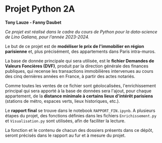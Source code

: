 # **Projet Python 2A**

**Tony Lauze - Fanny Daubet**

*Ce projet est réalisé dans le cadre du cours de Python pour la data-science de Lino Galiana, pour l'année 2023-2024.*

Le but de ce projet est de **modéliser le prix de l'immobilier en région parisienne** et, plus précisément, des appartements dans Paris intra-muros.

La base de donnée principale qui sera utilisée, est le **fichier Demandes de Valeurs Foncières (DVF)**, produit par la direction générale des finances publiques, qui recense les transactions immobilières intervenues au cours des cinq dernières années en France, à partir des actes notariés.

Comme toutes les ventes de ce fichier sont géolocalisées, l'enrichissement principal qui sera apporté à la base de données sera l'ajout, pour chaque appartement, de la **distance minimale à certains lieux d'intérêt parisiens** (stations de métro, espaces verts, lieux historiques, etc.).

Le **rapport final** se trouve dans le notebook `RAPPORT_FIN.ipynb`. A plusieurs étapes du projet, des fonctions définies dans les fichiers `Enrichissement.py` et `Visualisation.py` sont utilisées, afin de faciliter la lecture.

La fonction et le contenu de chacun des dossiers présents dans ce dépôt, seront précisés dans le rapport au fur et à mesure du projet.

